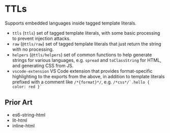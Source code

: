 # TTLs

Supports embedded languages inside tagged template literals.

- `ttls` (`ttls`) set of tagged template literals, with some basic processing to prevent injection attacks.
- `raw` (`@ttls/raw`) set of tagged template literals that just return the string with no processing.
- `helpers` (`@ttls/helpers`) set of common functions to help generate strings for various languages, e.g. `spread` and `toClassString` for HTML, and generating CSS from JS.
- `vscode-extension` VS Code extension that provides format-specific highlighting to the exports from the above, in addition to template literals prefixed with a comment like `/*{format}*/`, e.g. `` /*css*/`.hello { color: red }` ``

## Prior Art

- es6-string-html
- lit-html
- inline-html